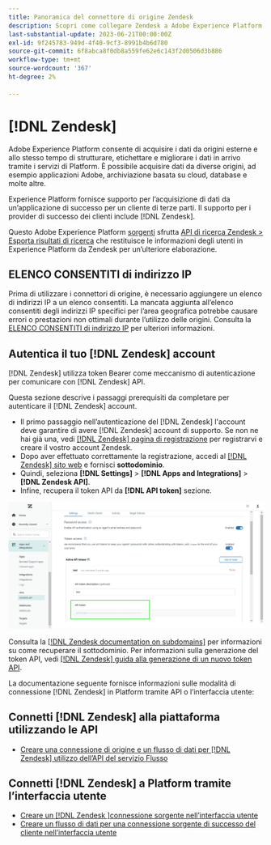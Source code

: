```yaml
---
title: Panoramica del connettore di origine Zendesk
description: Scopri come collegare Zendesk a Adobe Experience Platform utilizzando le API o l’interfaccia utente.
last-substantial-update: 2023-06-21T00:00:00Z
exl-id: 9f245783-949d-4f40-9cf3-8991b4b6d780
source-git-commit: 6f8abca8f0db8a559fe62e6c143f2d0506d3b886
workflow-type: tm+mt
source-wordcount: '367'
ht-degree: 2%

---
```


# [!DNL Zendesk]

Adobe Experience Platform consente di acquisire i dati da origini esterne e allo stesso tempo di strutturare, etichettare e migliorare i dati in arrivo tramite i servizi di Platform. È possibile acquisire dati da diverse origini, ad esempio applicazioni Adobe, archiviazione basata su cloud, database e molte altre.

Experience Platform fornisce supporto per l’acquisizione di dati da un’applicazione di successo per un cliente di terze parti. Il supporto per i provider di successo dei clienti include [!DNL Zendesk].

Questo Adobe Experience Platform [sorgenti](https://experienceleague.adobe.com/docs/experience-platform/sources/home.html?lang=it) sfrutta [API di ricerca Zendesk > Esporta risultati di ricerca](https://developer.zendesk.com/api-reference/ticketing/ticket-management/search/#export-search-results) che restituisce le informazioni degli utenti in Experience Platform da Zendesk per un’ulteriore elaborazione.

## ELENCO CONSENTITI di indirizzo IP

Prima di utilizzare i connettori di origine, è necessario aggiungere un elenco di indirizzi IP a un elenco consentiti. La mancata aggiunta all’elenco consentiti degli indirizzi IP specifici per l’area geografica potrebbe causare errori o prestazioni non ottimali durante l’utilizzo delle origini. Consulta la [ELENCO CONSENTITI di indirizzo IP](../../ip-address-allow-list.md) per ulteriori informazioni.

## Autentica il tuo [!DNL Zendesk] account

[!DNL Zendesk] utilizza token Bearer come meccanismo di autenticazione per comunicare con [!DNL Zendesk] API.

Questa sezione descrive i passaggi prerequisiti da completare per autenticare il [!DNL Zendesk] account.

* Il primo passaggio nell’autenticazione del [!DNL Zendesk] l&#39;account deve garantire di avere [!DNL Zendesk] account di supporto. Se non ne hai già una, vedi [[!DNL Zendesk] pagina di registrazione](https://www.zendesk.com/register/) per registrarvi e creare il vostro account Zendesk.
* Dopo aver effettuato correttamente la registrazione, accedi al [[!DNL Zendesk] sito web](https://www.zendesk.com/login/) e fornisci **sottodominio**.
* Quindi, seleziona **[!DNL Settings]** > **[!DNL Apps and Integrations]** > **[!DNL Zendesk API]**.
* Infine, recupera il token API da **[!DNL API token]** sezione.

![Token API Zendesk](../../images/tutorials/create/zendesk/zendesk-api-tokens.png)

Consulta la [[!DNL Zendesk documentation on subdomains]](<https://support.zendesk.com/hc/en-us/articles/4409381383578-Where-can-I-find-my-Zendesk-subdomain->) per informazioni su come recuperare il sottodominio. Per informazioni sulla generazione del token API, vedi [[!DNL Zendesk] guida alla generazione di un nuovo token API](<https://support.zendesk.com/hc/en-us/articles/4408889192858-Generating-a-new-API-token>).

La documentazione seguente fornisce informazioni sulle modalità di connessione [!DNL Zendesk] in Platform tramite API o l’interfaccia utente:

## Connetti [!DNL Zendesk] alla piattaforma utilizzando le API

* [Creare una connessione di origine e un flusso di dati per [!DNL Zendesk] utilizzo dell’API del servizio Flusso](../../tutorials/api/create/customer-success/zendesk.md)

## Connetti [!DNL Zendesk] a Platform tramite l’interfaccia utente

* [Creare un [!DNL Zendesk ]connessione sorgente nell’interfaccia utente](../../tutorials/ui/create/customer-success/zendesk.md)
* [Creare un flusso di dati per una connessione sorgente di successo del cliente nell’interfaccia utente](../../tutorials/ui/dataflow/customer-success.md)
